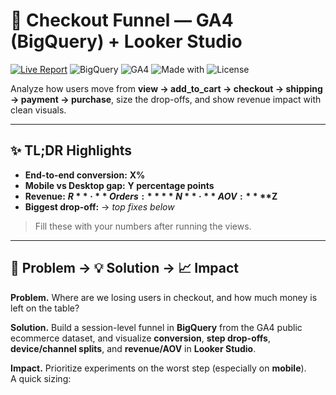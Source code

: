 # 🛒 Checkout Funnel — GA4 (BigQuery) + Looker Studio

[![Live Report](https://img.shields.io/badge/Live%20Report-Looker%20Studio-1f6feb?logo=google-chrome&logoColor=white)](https://lookerstudio.google.com/reporting/dc5072db-18ea-4e20-aa4c-587f41eb920d)
![BigQuery](https://img.shields.io/badge/BigQuery-SQL-blue?logo=googlecloud)
![GA4](https://img.shields.io/badge/Google%20Analytics%204-data-orange?logo=google-analytics)
![Made with](https://img.shields.io/badge/Visualization-Looker%20Studio-8A2BE2)
![License](https://img.shields.io/badge/License-MIT-green)

Analyze how users move from **view → add_to_cart → checkout → shipping → payment → purchase**, size the drop-offs, and show revenue impact with clean visuals.

---

## ✨ TL;DR Highlights
- **End-to-end conversion:** **X%**  
- **Mobile vs Desktop gap:** **Y percentage points**  
- **Revenue:** **$R** · **Orders:** **N** · **AOV:** **$Z**  
- **Biggest drop-off:** **<step>** → *top fixes below*  
> Fill these with your numbers after running the views.

---

## 🔎 Problem → 💡 Solution → 📈 Impact

**Problem.** Where are we losing users in checkout, and how much money is left on the table?

**Solution.** Build a session-level funnel in **BigQuery** from the GA4 public ecommerce dataset, and visualize **conversion**, **step drop-offs**, **device/channel splits**, and **revenue/AOV** in **Looker Studio**.

**Impact.** Prioritize experiments on the worst step (especially on **mobile**).  
A quick sizing:
